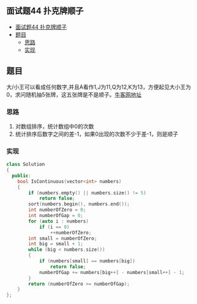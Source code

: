 ## 面试题44 扑克牌顺子

<!-- TOC -->

- [面试题44 扑克牌顺子](#面试题44-扑克牌顺子)
- [题目](#题目)
    - [思路](#思路)
    - [实现](#实现)

<!-- /TOC -->

## 题目

大/小王可以看成任何数字,并且A看作1,J为11,Q为12,K为13，方便起见大小王为0，求问随机抽5张牌，这五张牌是不是顺子。[牛客网地址][url]

### 思路
1. 对数组排序，统计数组中0的次数
2. 统计排序后数字之间的差-1，如果0出现的次数不少于差-1，则是顺子

### 实现

```cpp
class Solution
{
  public:
    bool IsContinuous(vector<int> numbers)
    {
        if (numbers.empty() || numbers.size() != 5)
            return false;
        sort(numbers.begin(), numbers.end());
        int numberOfZero = 0;
        int numberOfGap = 0;
        for (auto i : numbers)
            if (i == 0)
                ++numberOfZero;
        int small = numberOfZero;
        int big = small + 1;
        while (big < numbers.size())
        {
            if (numbers[small] == numbers[big])
                return false;
            numberOfGap += numbers[big++] - numbers[small++] - 1;
        }
        return (numberOfZero >= numberOfGap);
    }
};
``` 


[url]:https://www.nowcoder.com/practice/762836f4d43d43ca9deb273b3de8e1f4?tpId=13&tqId=11198&tPage=3&rp=3&ru=/ta/coding-interviews&qru=/ta/coding-interviews/question-ranking